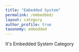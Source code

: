 ```yaml
---
title: "Embedded System"
permalink: /embedded/
layout: category
author_profile: true
taxonomy: embedded 
---
```


It's Embedded System Category
